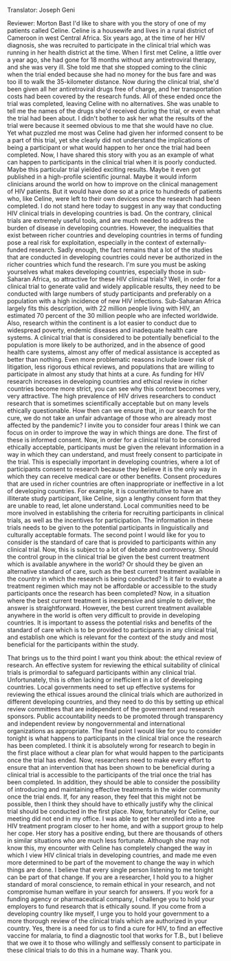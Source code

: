 

Translator: Joseph Geni

Reviewer: Morton Bast
I&#39;d like to share with you
the story of one of my patients called Celine.
Celine is a housewife and lives in a rural district
of Cameroon in west Central Africa.
Six years ago, at the time of her HIV diagnosis,
she was recruited to participate in the clinical trial
which was running in her health district at the time.
When I first met Celine, a little over a year ago,
she had gone for 18 months
without any antiretroviral therapy,
and she was very ill.
She told me that she stopped coming to the clinic
when the trial ended
because she had no money for the bus fare
and was too ill to walk the 35-kilometer distance.
Now during the clinical trial,
she&#39;d been given all her antiretroviral drugs free of charge,
and her transportation costs
had been covered by the research funds.
All of these ended once the trial was completed,
leaving Celine with no alternatives.
She was unable to tell me the names of the drugs
she&#39;d received during the trial,
or even what the trial had been about.
I didn&#39;t bother to ask her what the results of the trial were
because it seemed obvious to me that she would have no clue.
Yet what puzzled me most
was Celine had given her informed consent
to be a part of this trial, yet she clearly did not understand
the implications of being a participant
or what would happen to her once the trial had been completed.
Now, I have shared this story with you as an example
of what can happen to participants in the clinical trial
when it is poorly conducted.
Maybe this particular trial yielded exciting results.
Maybe it even got published in a high-profile scientific journal.
Maybe it would inform clinicians around the world
on how to improve on the clinical management of HIV patients.
But it would have done so at a price
to hundreds of patients who, like Celine,
were left to their own devices
once the research had been completed.
I do not stand here today to suggest in any way
that conducting HIV clinical trials
in developing countries is bad.
On the contrary, clinical trials are extremely useful tools,
and are much needed to address the burden
of disease in developing countries.
However, the inequalities that exist between
richer countries and developing countries in terms of funding
pose a real risk for exploitation,
especially in the context of externally-funded research.
Sadly enough, the fact remains that
a lot of the studies that are conducted in developing countries
could never be authorized in the richer countries
which fund the research.
I&#39;m sure you must be asking yourselves
what makes developing countries,
especially those in sub-Saharan Africa,
so attractive for these HIV clinical trials?
Well, in order for a clinical trial to generate
valid and widely applicable results,
they need to be conducted with large numbers of study participants
and preferably on a population
with a high incidence of new HIV infections.
Sub-Saharan Africa largely fits this description,
with 22 million people living with HIV,
an estimated 70 percent of the 30 million people
who are infected worldwide.
Also, research within the continent
is a lot easier to conduct due to widespread poverty,
endemic diseases and inadequate health care systems.
A clinical trial that is considered to be
potentially beneficial to the population
is more likely to be authorized,
and in the absence of good health care systems,
almost any offer of medical assistance
is accepted as better than nothing.
Even more problematic reasons include
lower risk of litigation,
less rigorous ethical reviews,
and populations that are willing to participate
in almost any study that hints at a cure.
As funding for HIV research
increases in developing countries
and ethical review in richer countries become more strict,
you can see why this context becomes
very, very attractive.
The high prevalence of HIV drives researchers
to conduct research that is sometimes scientifically acceptable
but on many levels ethically questionable.
How then can we ensure that, in our search for the cure,
we do not take an unfair advantage
of those who are already most affected by the pandemic?
I invite you to consider four areas I think we can focus on
in order to improve the way in which things are done.
The first of these is informed consent.
Now, in order for a clinical trial to be
considered ethically acceptable,
participants must be given the relevant information
in a way in which they can understand,
and must freely consent to participate in the trial.
This is especially important in developing countries,
where a lot of participants consent to research
because they believe it is the only way in which
they can receive medical care or other benefits.
Consent procedures that are used in richer countries
are often inappropriate or ineffective
in a lot of developing countries.
For example, it is counterintuitive to have
an illiterate study participant, like Celine,
sign a lengthy consent form that they are unable to read,
let alone understand.
Local communities need to be more involved
in establishing the criteria for recruiting participants
in clinical trials, as well as the incentives for participation.
The information in these trials
needs to be given to the potential participants
in linguistically and culturally acceptable formats.
The second point I would like for you to consider
is the standard of care that is provided
to participants within any clinical trial.
Now, this is subject to a lot of debate and controversy.
Should the control group in the clinical trial
be given the best current treatment which is available
anywhere in the world?
Or should they be given an alternative standard of care,
such as the best current treatment available
in the country in which the research is being conducted?
Is it fair to evaluate a treatment regimen
which may not be affordable or accessible
to the study participants once the research has been completed?
Now, in a situation where the best current treatment
is inexpensive and simple to deliver,
the answer is straightforward.
However, the best current treatment available
anywhere in the world is often very difficult
to provide in developing countries.
It is important to assess the potential risks and benefits
of the standard of care which is to be provided
to participants in any clinical trial,
and establish one which is relevant for the context of the study
and most beneficial for the participants within the study.

That brings us to the third point I want you think about:
the ethical review of research.
An effective system for reviewing the ethical suitability
of clinical trials is primordial to safeguard participants
within any clinical trial.
Unfortunately, this is often lacking
or inefficient in a lot of developing countries.
Local governments need to set up effective systems
for reviewing the ethical issues around the clinical trials
which are authorized in different developing countries,
and they need to do this by setting up
ethical review committees that are independent
of the government and research sponsors.
Public accountability needs to be promoted
through transparency and independent review
by nongovernmental and international organizations
as appropriate.
The final point I would like for you to consider tonight
is what happens to participants in the clinical trial
once the research has been completed.
I think it is absolutely wrong for research to begin
in the first place without a clear plan
for what would happen to the participants
once the trial has ended.
Now, researchers need to make every effort to ensure that
an intervention that has been shown to be beneficial
during a clinical trial
is accessible to the participants of the trial
once the trial has been completed.
In addition, they should be able to consider the possibility
of introducing and maintaining effective treatments
in the wider community once the trial ends.
If, for any reason, they feel that this might not be possible,
then I think they should have to ethically justify
why the clinical trial should be conducted in the first place.
Now, fortunately for Celine,
our meeting did not end in my office.
I was able to get her enrolled into a free HIV treatment program
closer to her home,
and with a support group to help her cope.
Her story has a positive ending,
but there are thousands of others in similar situations
who are much less fortunate.
Although she may not know this,
my encounter with Celine has completely changed the way
in which I view HIV clinical trials in developing countries,
and made me even more determined to be part of the movement
to change the way in which things are done.
I believe that every single person
listening to me tonight can be part of that change.
If you are a researcher, I hold you
to a higher standard of moral conscience,
to remain ethical in your research,
and not compromise human welfare in your search for answers.
If you work for a funding agency or pharmaceutical company,
I challenge you to hold your employers
to fund research that is ethically sound.
If you come from a developing country like myself,
I urge you to hold your government
to a more thorough review of the clinical trials
which are authorized in your country.
Yes, there is a need for us to find a cure for HIV,
to find an effective vaccine for malaria,
to find a diagnostic tool that works for T.B.,
but I believe that we owe it to those who willingly
and selflessly consent to participate in these clinical trials
to do this in a humane way.
Thank you.
